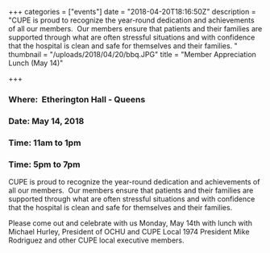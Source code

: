 +++
categories = ["events"]
date = "2018-04-20T18:16:50Z"
description = "CUPE is proud to recognize the year-round  dedication and achievements of all our members.  Our members ensure that  patients and their families are supported through what are often  stressful situations and with confidence that the hospital  is clean and safe for themselves and their families. "
thumbnail = "/uploads/2018/04/20/bbq.JPG"
title = "Member Appreciation Lunch (May 14)"

+++
### Where:  Etherington Hall - Queens

### Date: May 14, 2018

### Time: 11am to 1pm

### Time: 5pm to 7pm

CUPE is proud to recognize the year-round  dedication and achievements of all our members.  Our members ensure that  patients and their families are supported through what are often  stressful situations and with confidence that the hospital  is clean and safe for themselves and their families.

Please come out and celebrate with us Monday, May  14th with lunch with Michael Hurley, President of OCHU and CUPE Local  1974 President Mike Rodriguez and other CUPE local executive members.

### 